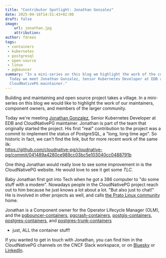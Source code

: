 ```yaml
---
title: "Contributor Spotlight: Jonathan Gonzalez"
date: 2025-04-16T14:51:43+02:00
draft: false
image:
    url: jonathan.jpg
    attribution:
author: fdrees
tags:
 - containers
 - kubernetes
 - postgresql
 - open-source
 - linux
 - pgbouncer
summary: "In a mini-series on this blog we highlight the work of the community.
  Today we meet Jonathan Gonzalez, Senior Kubernetes Developer at EDB and 
  CloudNativePG maintainer."
---
```


Building and maintaining and open source project takes a village. In a
mini-series on this blog we would like to highlight the work of our
maintainers, component owners, and members of the larger community.

Today we're meeting [Jonathan Gonzalez](https://github.com/sxd/), Senior 
Kubernetes Developer at EDB and CloudNativePG maintainer. Jonathan is part 
of the team that originally started the project. His first "real" contribution 
to the project was a commit to implement the status of PostgreSQL, a "long, 
long time ago". So historic in fact, we can't find the link, but for more 
recent work of the same ilk:  
https://github.com/cloudnative-pg/cloudnative-pg/commit/041489a4280ce989cc03bc5e103040cc0488791b

One thing Jonathan would really love to see some improvement in is the 
CloudNativePG website. He would love to see it get some _TLC_. 

Baby Jonathan first got into Tech when he got a 386 computer to "do some stuff 
with a modem". Nowadays people in the CloudNativePG project reach out to him 
because he just knows a lot about a lot. "But also just to chat!" He is 
involved in other projects as well, and calls [the Prato Linux community](https://www.linux.prato.it/) home.

Jonathan is a Component owner for the Operator Lifecycle Manager (OLM), 
and the [pgbouncer-containers](https://github.com/cloudnative-pg/pgbouncer-containers), 
[pgcrash-containers](https://github.com/cloudnative-pg/pgcrash-containers), 
[postgis-containers](https://github.com/cloudnative-pg/postgis-containers), 
[postgres-containers](https://github.com/cloudnative-pg/postgres-containers), 
and [postgres-trunk-containers](https://github.com/cloudnative-pg/postgres-trunk-containers) 
- just, ALL the container stuff!

If you wanted to get in touch with Jonathan, you can find him in the 
CloudNativePG channels on the CNCF Slack workspace, or on 
[Bluesky](https://bsky.app/profile/sxd.cl) or 
[LinkedIn](https://www.linkedin.com/in/jagonzalezv/). 
